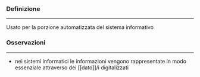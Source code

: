 ### Definizione
---
Usato per la porzione automatizzata del sistema informativo

### Osservazioni
---
- nei sistemi informatici le informazioni vengono rappresentate in  modo essenziale attraverso dei [[dato]]/i digitalizzati
